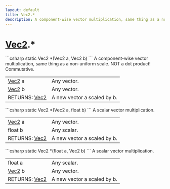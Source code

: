 ```yaml
---
layout: default
title: Vec2.*
description: A component-wise vector multiplication, same thing as a non-uniform scale. NOT a dot product! Commutative.
---
```

# [Vec2]({{site.url}}/Pages/StereoKit/Vec2.html).*

<div class='signature' markdown='1'>
```csharp
static Vec2 *(Vec2 a, Vec2 b)
```
A component-wise vector multiplication, same thing as
a non-uniform scale. NOT a dot product! Commutative.
</div>

|  |  |
|--|--|
|[Vec2]({{site.url}}/Pages/StereoKit/Vec2.html) a|Any vector.|
|[Vec2]({{site.url}}/Pages/StereoKit/Vec2.html) b|Any vector.|
|RETURNS: [Vec2]({{site.url}}/Pages/StereoKit/Vec2.html)|A new vector a scaled by b.|

<div class='signature' markdown='1'>
```csharp
static Vec2 *(Vec2 a, float b)
```
A scalar vector multiplication.
</div>

|  |  |
|--|--|
|[Vec2]({{site.url}}/Pages/StereoKit/Vec2.html) a|Any vector.|
|float b|Any scalar.|
|RETURNS: [Vec2]({{site.url}}/Pages/StereoKit/Vec2.html)|A new vector a scaled by b.|

<div class='signature' markdown='1'>
```csharp
static Vec2 *(float a, Vec2 b)
```
A scalar vector multiplication.
</div>

|  |  |
|--|--|
|float a|Any scalar.|
|[Vec2]({{site.url}}/Pages/StereoKit/Vec2.html) b|Any vector.|
|RETURNS: [Vec2]({{site.url}}/Pages/StereoKit/Vec2.html)|A new vector a scaled by b.|




